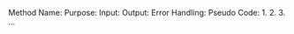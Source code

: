 Method Name: 
Purpose: 
Input: 
Output: 
Error Handling: 
Pseudo Code:
    1. 
    2. 
    3. 
    ...
